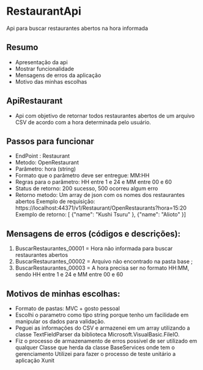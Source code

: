 # RestaurantApi
Api para buscar restaurantes abertos na hora informada
## Resumo
 - Apresentação da api
 - Mostrar funcionalidade
 - Mensagens de erros da aplicação
 - Motivo das minhas escolhas

## ApiRestaurant
 - Api com objetivo de retornar todos restaurantes abertos de um arquivo CSV de acordo com a hora determinada pelo usuário.
## Passos para funcionar
 - EndPoint : Restaurant
 - Metodo: OpenRestaurant
 - Parâmetro: hora (string)
 - Formato que o parâmetro deve ser entregue: MM:HH
 - Regras para o parâmetro: HH entre 1 e 24 e MM entre 00 e 60
 - Status de retorno: 200 sucesso, 500 ocorreu algum erro
 - Retorno metodo: Um array de json com os nomes dos restaurantes abertos
Exemplo de requisição: https://localhost:44371/v1/Restaurant/OpenRestaurants?hora=15:20
Exemplo de retorno: [ {"name": "Kushi Tsuru" }, {"name": "Alioto" }]

## Mensagens de erros (códigos e descrições):

1. BuscarRestaurantes_00001 =	Hora não informada para buscar restaurantes abertos 
2. BuscarRestaurantes_00002 =	Arquivo não encontrado na pasta base ;
3. BuscarRestaurantes_00003 =	A hora precisa ser no formato HH:MM, sendo HH entre 1 e 24 e MM entre 00 e 60

## Motivos de minhas escolhas:
 - Formato de pastas: MVC + gosto pessoal
 - Escolhi o parametro como tipo string porque tenho um facilidade em manipular os 
  dados para validação.
 - Peguei as informações do CSV e armazenei em um array utilizando a classe
  TextFieldParser da biblioteca Microsoft.VisualBasic.FileIO.
 - Fiz o processo de armazenamento de erros possivel de ser utilizado em qualquer
  Classe que herda da classe BaseServices onde tem o gerenciamento
Utilizei para fazer o processo de teste unitário a aplicação  Xunit
